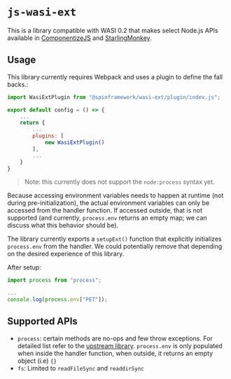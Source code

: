 # `js-wasi-ext`

This is a library compatible with WASI 0.2 that makes select Node.js APIs available in
[ComponentizeJS](https://github.com/bytecodealliance/componentizeJS/) and
[StarlingMonkey](https://github.com/bytecodealliance/starlingmonkey).

## Usage

This library currently requires Webpack and uses a plugin to define the fall backs.:

```js
import WasiExtPlugin from "@spinframework/wasi-ext/plugin/index.js";

export default config = () => {
    ...
    return {
        ...
        plugins: [
            new WasiExtPlugin()
        ],
        ...
    }
}

```

> Note: this currently does not support the `node:process` syntax yet.

Because accessing environment variables needs to happen at runtime (not during
pre-initialization), the actual environment variables can only be accessed from
the handler function. If accessed outside, that is not supported (and currently,
`process.env` returns an empty map; we can discuss what this behavior should be).

The library currently exports a `setupExt()` function that explicitly initializes
`process.env` from the handler. We could potentially remove that depending on the
desired experience of this library.

After setup:

```js
import process from "process";

...
console.log(process.env["PET"]);
```

## Supported APIs

* `process`: certain methods are no-ops and few throw exceptions. For detailed list refer to the [upstream library](https://github.com/defunctzombie/node-process/blob/master/browser.js). `process.env` is only populated when inside the handler function, when outside, it returns an empty object (i.e) `{}`
* `fs`: Limited to `readFileSync` and `readdirSync`


